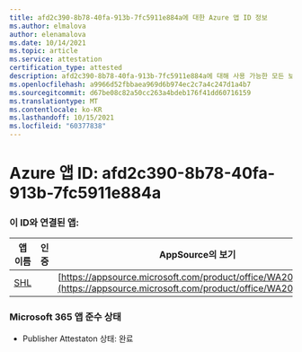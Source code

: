 ```yaml
---
title: afd2c390-8b78-40fa-913b-7fc5911e884a에 대한 Azure 앱 ID 정보
ms.author: elmalova
author: elenamalova
ms.date: 10/14/2021
ms.topic: article
ms.service: attestation
certification_type: attested
description: afd2c390-8b78-40fa-913b-7fc5911e884a에 대해 사용 가능한 모든 보안 및 규정 준수 정보
ms.openlocfilehash: a9966d52fbbaea969d6b974ec2c7a4c247d1a4b7
ms.sourcegitcommit: d67be08c82a50cc263a4bdeb176f41dd60716159
ms.translationtype: MT
ms.contentlocale: ko-KR
ms.lasthandoff: 10/15/2021
ms.locfileid: "60377838"
---
```

# <a name="azure-app-id-afd2c390-8b78-40fa-913b-7fc5911e884a"></a>Azure 앱 ID: afd2c390-8b78-40fa-913b-7fc5911e884a


### <a name="apps-associated-with-this-id"></a>이 ID와 연결된 앱:
| **앱 이름** | **인증** | **AppSource의 보기** |
|--------------|---------------|-----------------------|
| [SHL](https://docs.microsoft.com/microsoft-365-app-certification/forward/WA200002887) |  | [https://appsource.microsoft.com/product/office/WA200002887](https://appsource.microsoft.com/product/office/WA200002887) |

### <a name="microsoft-365-app-compliance-status"></a>Microsoft 365 앱 준수 상태
- Publisher Attestaton 상태: 완료

